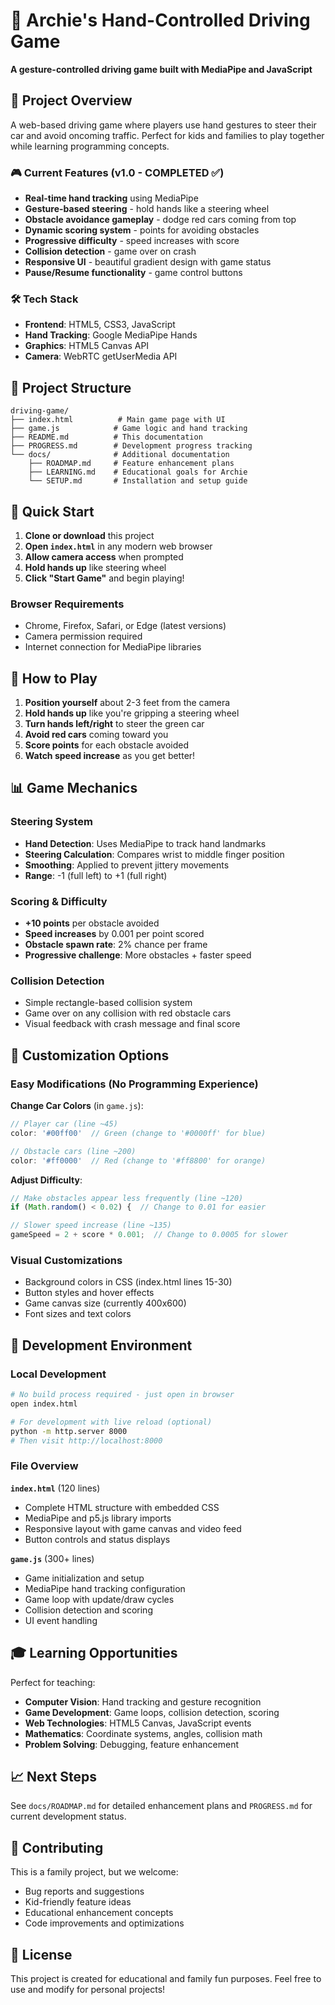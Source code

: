 # 🚗 Archie's Hand-Controlled Driving Game

**A gesture-controlled driving game built with MediaPipe and JavaScript**

## 🎯 Project Overview

A web-based driving game where players use hand gestures to steer their car and avoid oncoming traffic. Perfect for kids and families to play together while learning programming concepts.

### 🎮 Current Features (v1.0 - COMPLETED ✅)

- **Real-time hand tracking** using MediaPipe
- **Gesture-based steering** - hold hands like a steering wheel
- **Obstacle avoidance gameplay** - dodge red cars coming from top
- **Dynamic scoring system** - points for avoiding obstacles
- **Progressive difficulty** - speed increases with score
- **Collision detection** - game over on crash
- **Responsive UI** - beautiful gradient design with game status
- **Pause/Resume functionality** - game control buttons

### 🛠️ Tech Stack

- **Frontend**: HTML5, CSS3, JavaScript
- **Hand Tracking**: Google MediaPipe Hands
- **Graphics**: HTML5 Canvas API
- **Camera**: WebRTC getUserMedia API

## 📁 Project Structure

```
driving-game/
├── index.html          # Main game page with UI
├── game.js            # Game logic and hand tracking
├── README.md          # This documentation
├── PROGRESS.md        # Development progress tracking
└── docs/              # Additional documentation
    ├── ROADMAP.md     # Feature enhancement plans
    ├── LEARNING.md    # Educational goals for Archie
    └── SETUP.md       # Installation and setup guide
```

## 🚀 Quick Start

1. **Clone or download** this project
2. **Open `index.html`** in any modern web browser
3. **Allow camera access** when prompted
4. **Hold hands up** like steering wheel
5. **Click "Start Game"** and begin playing!

### Browser Requirements
- Chrome, Firefox, Safari, or Edge (latest versions)
- Camera permission required
- Internet connection for MediaPipe libraries

## 🎯 How to Play

1. **Position yourself** about 2-3 feet from the camera
2. **Hold hands up** like you're gripping a steering wheel
3. **Turn hands left/right** to steer the green car
4. **Avoid red cars** coming toward you
5. **Score points** for each obstacle avoided
6. **Watch speed increase** as you get better!

## 📊 Game Mechanics

### Steering System
- **Hand Detection**: Uses MediaPipe to track hand landmarks
- **Steering Calculation**: Compares wrist to middle finger position
- **Smoothing**: Applied to prevent jittery movements
- **Range**: -1 (full left) to +1 (full right)

### Scoring & Difficulty
- **+10 points** per obstacle avoided
- **Speed increases** by 0.001 per point scored
- **Obstacle spawn rate**: 2% chance per frame
- **Progressive challenge**: More obstacles + faster speed

### Collision Detection
- Simple rectangle-based collision system
- Game over on any collision with red obstacle cars
- Visual feedback with crash message and final score

## 🎨 Customization Options

### Easy Modifications (No Programming Experience)

**Change Car Colors** (in `game.js`):
```javascript
// Player car (line ~45)
color: '#00ff00'  // Green (change to '#0000ff' for blue)

// Obstacle cars (line ~200)
color: '#ff0000'  // Red (change to '#ff8800' for orange)
```

**Adjust Difficulty**:
```javascript
// Make obstacles appear less frequently (line ~120)
if (Math.random() < 0.02) {  // Change to 0.01 for easier

// Slower speed increase (line ~135)
gameSpeed = 2 + score * 0.001;  // Change to 0.0005 for slower
```

### Visual Customizations
- Background colors in CSS (index.html lines 15-30)
- Button styles and hover effects
- Game canvas size (currently 400x600)
- Font sizes and text colors

## 🔧 Development Environment

### Local Development
```bash
# No build process required - just open in browser
open index.html

# For development with live reload (optional)
python -m http.server 8000
# Then visit http://localhost:8000
```

### File Overview

**`index.html`** (120 lines)
- Complete HTML structure with embedded CSS
- MediaPipe and p5.js library imports
- Responsive layout with game canvas and video feed
- Button controls and status displays

**`game.js`** (300+ lines)
- Game initialization and setup
- MediaPipe hand tracking configuration
- Game loop with update/draw cycles
- Collision detection and scoring
- UI event handling

## 🎓 Learning Opportunities

Perfect for teaching:
- **Computer Vision**: Hand tracking and gesture recognition
- **Game Development**: Game loops, collision detection, scoring
- **Web Technologies**: HTML5 Canvas, JavaScript events
- **Mathematics**: Coordinate systems, angles, collision math
- **Problem Solving**: Debugging, feature enhancement

## 📈 Next Steps

See `docs/ROADMAP.md` for detailed enhancement plans and `PROGRESS.md` for current development status.

## 🤝 Contributing

This is a family project, but we welcome:
- Bug reports and suggestions
- Kid-friendly feature ideas
- Educational enhancement concepts
- Code improvements and optimizations

## 📝 License

This project is created for educational and family fun purposes. Feel free to use and modify for personal projects!